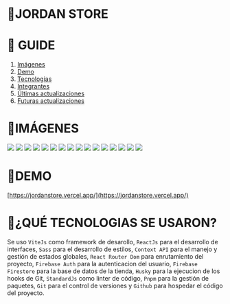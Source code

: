 # **📂JORDAN STORE**

# **📑 GUIDE**

<ol>
     <li><a href="#imágenes">Imágenes</a></li>
     <li><a href="#demo">Demo</a></li>
     <li><a href="#qué-tecnologias-se-usaron">Tecnologias</a></li>
     <li><a href="#quiénes-participaron-en-el-proyecto">Integrantes</a></li>
     <li><a href="#últimas-actualizaciones">Últimas actualizaciones</a></li>
     <li><a href="#futuras-actualizaciones">Futuras actualizaciones</a></li>
</ol>

# **📸IMÁGENES**
![](https://res.cloudinary.com/dos3i5jqy/image/upload/v1676229801/layers/jordanstore/jordan1_inkvsq.jpg)
![](https://res.cloudinary.com/dos3i5jqy/image/upload/v1676229801/layers/jordanstore/jordan2_n2z4m8.jpg)
![](https://res.cloudinary.com/dos3i5jqy/image/upload/v1676229802/layers/jordanstore/jordan3_bvpg0m.jpg)
![](https://res.cloudinary.com/dos3i5jqy/image/upload/v1676229802/layers/jordanstore/jordan4_cxfgvn.jpg)
![](https://res.cloudinary.com/dos3i5jqy/image/upload/v1676229802/layers/jordanstore/jordan5_dkeo6g.jpg)
![](https://res.cloudinary.com/dos3i5jqy/image/upload/v1676229802/layers/jordanstore/jordan6_aodxqn.jpg)
![](https://res.cloudinary.com/dos3i5jqy/image/upload/v1676229802/layers/jordanstore/jordan7_ibzx4j.jpg)
![](https://res.cloudinary.com/dos3i5jqy/image/upload/v1676229801/layers/jordanstore/jordan8_iskjzm.jpg)
![](https://res.cloudinary.com/dos3i5jqy/image/upload/v1676229801/layers/jordanstore/jordan1dark_ns5ozr.jpg)
![](https://res.cloudinary.com/dos3i5jqy/image/upload/v1676229803/layers/jordanstore/jordan2dark_bp89ts.jpg)
![](https://res.cloudinary.com/dos3i5jqy/image/upload/v1676229801/layers/jordanstore/jordan3dark_sduzsl.jpg)
![](https://res.cloudinary.com/dos3i5jqy/image/upload/v1676229802/layers/jordanstore/jordan4dark_bfqvlw.jpg)
![](https://res.cloudinary.com/dos3i5jqy/image/upload/v1676229802/layers/jordanstore/jordan5dark_htycav.jpg)
![](https://res.cloudinary.com/dos3i5jqy/image/upload/v1676229802/layers/jordanstore/jordan6dark_pts6vx.jpg)
![](https://res.cloudinary.com/dos3i5jqy/image/upload/v1676229801/layers/jordanstore/jordan7dark_r67zmn.jpg)
![](https://res.cloudinary.com/dos3i5jqy/image/upload/v1676229801/layers/jordanstore/jordan8dark_tkfl0c.jpg)

# **🚀DEMO**
[https://jordanstore.vercel.app/](https://jordanstore.vercel.app/)

# **💬¿QUÉ TECNOLOGIAS SE USARON?**

Se uso `ViteJs` como framework de desarollo, `ReactJs` para el desarrollo de interfaces, `Sass` para el desarrollo de estilos, `Context API` para el manejo y gestión de estados globales, `React Router Dom` para enrutamiento del proyecto, `Firebase Auth` para la autenticacion del usuario, `Firebase Firestore` para la base de datos de la tienda, `Husky` para la ejecucion de los hooks de Git, `StandardJs` como linter de código, 
`Pnpm` para la gestión de paquetes, `Git` para el control de versiones y `Github` para hospedar el código del proyecto.
